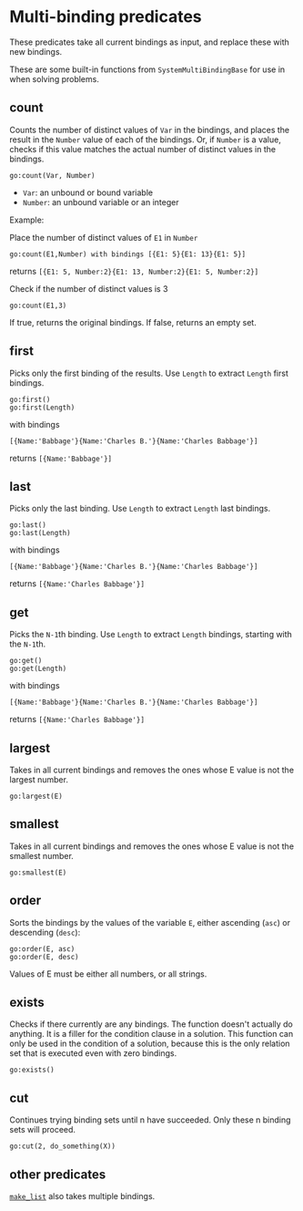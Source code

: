 # Multi-binding predicates

These predicates take all current bindings as input, and replace these with new bindings.

These are some built-in functions from `SystemMultiBindingBase` for use in when solving problems.

## count

Counts the number of distinct values of `Var` in the bindings, and places the result in the `Number` value of each of the bindings. Or, if `Number` is a value, checks if this value matches the actual number of distinct values in the bindings.

    go:count(Var, Number)
 
* `Var`: an unbound or bound variable
* `Number`: an unbound variable or an integer

Example:

Place the number of distinct values of `E1` in `Number`

    go:count(E1,Number) with bindings [{E1: 5}{E1: 13}{E1: 5}]
    
returns `[{E1: 5, Number:2}{E1: 13, Number:2}{E1: 5, Number:2}]`

Check if the number of distinct values is 3
    
    go:count(E1,3)

If true, returns the original bindings. If false, returns an empty set. 

## first

Picks only the first binding of the results. Use `Length` to extract `Length` first bindings.

    go:first()
    go:first(Length) 
    
with bindings 
    
    [{Name:'Babbage'}{Name:'Charles B.'}{Name:'Charles Babbage'}]

returns `[{Name:'Babbage'}]`

## last

Picks only the last binding. Use `Length` to extract `Length` last bindings.

    go:last()
    go:last(Length) 
    
with bindings 
    
    [{Name:'Babbage'}{Name:'Charles B.'}{Name:'Charles Babbage'}]

returns `[{Name:'Charles Babbage'}]`

## get

Picks the `N-1`th binding. Use `Length` to extract `Length` bindings, starting with the `N-1`th.

    go:get()
    go:get(Length) 
    
with bindings 
    
    [{Name:'Babbage'}{Name:'Charles B.'}{Name:'Charles Babbage'}]

returns `[{Name:'Charles Babbage'}]`

## largest 

Takes in all current bindings and removes the ones whose E value is not the largest number.

    go:largest(E) 
    
## smallest 

Takes in all current bindings and removes the ones whose E value is not the smallest number.

    go:smallest(E) 
    
## order 

Sorts the bindings by the values of the variable `E`, either ascending (`asc`) or descending (`desc`):

    go:order(E, asc)    
    go:order(E, desc)
    
Values of E must be either all numbers, or all strings.    

## exists

Checks if there currently are any bindings. The function doesn't actually do anything. It is a filler for the condition clause in a solution. This function can only be used in the condition of a solution, because this is the only relation set that is executed even with zero bindings.

    go:exists()

## cut 

Continues trying binding sets until n have succeeded. Only these n binding sets will proceed.

    go:cut(2, do_something(X))

## other predicates

[`make_list`](list.md) also takes multiple bindings.
